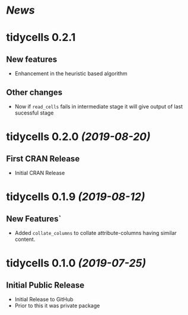 
# *News*

# tidycells 0.2.1

## New features

* Enhancement in the heuristic based algorithm

## Other changes

* Now if `read_cells` fails in intermediate stage it will give output of last sucessful stage 

# tidycells 0.2.0 _(2019-08-20)_

## First CRAN Release

* Initial CRAN Release

# tidycells 0.1.9 _(2019-08-12)_

## New Features`

* Added `collate_columns` to collate attribute-columns having similar content.

# tidycells 0.1.0 _(2019-07-25)_

## Initial Public Release

* Initial Release to GitHub
* Prior to this it was private package

